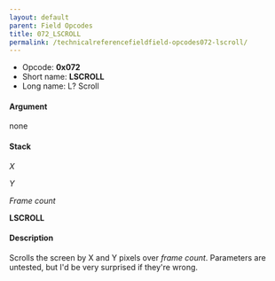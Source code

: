 ```yaml
---
layout: default
parent: Field Opcodes
title: 072_LSCROLL
permalink: /technicalreferencefieldfield-opcodes072-lscroll/
---
```


-   Opcode: **0x072**
-   Short name: **LSCROLL**
-   Long name: L? Scroll

#### Argument

none

#### Stack

  
*X*

*Y*

*Frame count*

**LSCROLL**

#### Description

Scrolls the screen by X and Y pixels over *frame count*. Parameters are untested, but I'd be very surprised if they're wrong.
